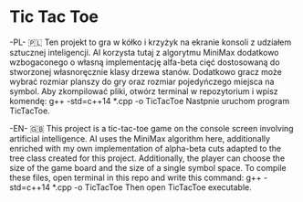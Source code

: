 # Tic Tac Toe

-PL- 🇵🇱
Ten projekt to gra w kółko i krzyżyk na ekranie konsoli z udziałem sztucznej inteligencji. AI korzysta tutaj z algorytmu MiniMax dodatkowo wzbogaconego o własną implementację alfa-beta cięć dostosowaną do stworzonej własnoręcznie klasy drzewa stanów. Dodatkowo gracz może wybrać rozmiar planszy do gry oraz rozmiar pojedyńczego miejsca na symbol.
Aby zkompilować pliki, otwórz terminal w repozytorium i wpisz komendę:
g++ -std=c++14 \*.cpp -o TicTacToe
Nastpnie uruchom program TicTacToe.

-EN- 🇬🇧
This project is a tic-tac-toe game on the console screen involving artificial intelligence. AI uses the MiniMax algorithm here, additionally enriched with my own implementation of alpha-beta cuts adapted to the tree class created for this project. Additionally, the player can choose the size of the game board and the size of a single symbol space.
To compile these files, open terminal in this repo and write this command:
g++ -std=c++14 \*.cpp -o TicTacToe
Then open TicTacToe executable.
